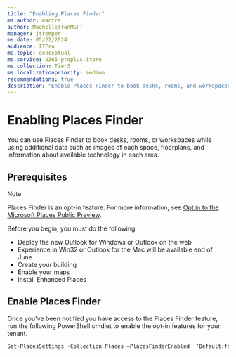 ```yaml
---
title: "Enabling Places Finder"
ms.author: mactra
author: MachelleTranMSFT
manager: jtremper
ms.date: 05/22/2024
audience: ITPro
ms.topic: conceptual
ms.service: o365-proplus-itpro
ms.collection: Tier3
ms.localizationpriority: medium
recommendations: true
description: "Enable Places Finder to book desks, rooms, and workspaces."
---
```

# Enabling Places Finder

You can use Places Finder to book desks, rooms, or workspaces while using additional data such as images of each space, floorplans, and information about available technology in each area.

## Prerequisites

> [!NOTE]
> Places Finder is an opt-in feature. For more information, see [Opt in to the Microsoft Places Public Preview](opt-in-places-preview.md).

Before you begin, you must do the following:

- Deploy the new Outlook for Windows or Outlook on the web  
- Experience in Win32 or Outlook for the Mac will be available end of June
- Create your building
- Enable your maps
- Install Enhanced Places

## Enable Places Finder

Once you've been notified you have access to the Places Finder feature, run the following PowerShell cmdlet to enable the opt-in features for your tenant.

```powershell
Set-PlacesSettings -Collection Places –PlacesFinderEnabled  ‘Default:false, OID<Security Group OID>@<TenantId>:true’
```
